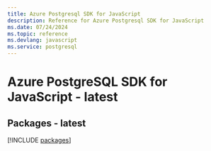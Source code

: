 ```yaml
---
title: Azure Postgresql SDK for JavaScript
description: Reference for Azure Postgresql SDK for JavaScript
ms.date: 07/24/2024
ms.topic: reference
ms.devlang: javascript
ms.service: postgresql
---
```

# Azure PostgreSQL SDK for JavaScript - latest
## Packages - latest
[!INCLUDE [packages](postgresql-index.md)]